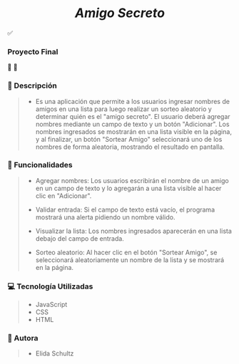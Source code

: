 
***<h1 align="center">Amigo Secreto</h1>***



:white_check_mark:<h3>Proyecto Final</h3>:100: :tada:

### :loudspeaker: Descripción
>- Es una aplicación que permite a los usuarios ingresar nombres de amigos en una lista para luego realizar un sorteo aleatorio y determinar quién es el "amigo secreto".
   El usuario deberá agregar nombres mediante un campo de texto y un botón "Adicionar". Los nombres ingresados se mostrarán en una lista visible en la página, y al finalizar, un botón "Sortear Amigo" seleccionará uno de los nombres de forma aleatoria, mostrando el resultado en pantalla.
### :hammer: Funcionalidades
>- Agregar nombres: Los usuarios escribirán el nombre de un amigo en un campo de texto y lo agregarán a una lista visible al hacer clic en "Adicionar".
>
>- Validar entrada: Si el campo de texto está vacío, el programa mostrará una alerta pidiendo un nombre válido.
>
>- Visualizar la lista: Los nombres ingresados aparecerán en una lista debajo del campo de entrada.
>
>- Sorteo aleatorio: Al hacer clic en el botón "Sortear Amigo", se seleccionará aleatoriamente un nombre de la lista y se mostrará en la página.
>
### :computer: Tecnología Utilizadas
>- JavaScript
>- CSS
>- HTML
### :girl: Autora
>- Elida Schultz

